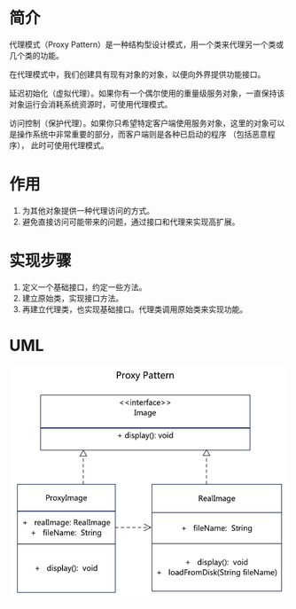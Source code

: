 # 简介
代理模式（Proxy Pattern）是一种结构型设计模式，用一个类来代理另一个类或几个类的功能。

在代理模式中，我们创建具有现有对象的对象，以便向外界提供功能接口。

延迟初始化（虚拟代理）。如果你有一个偶尔使用的重量级服务对象，一直保持该对象运行会消耗系统资源时，可使用代理模式。

访问控制（保护代理）。如果你只希望特定客户端使用服务对象，这里的对象可以是操作系统中非常重要的部分，而客户端则是各种已启动的程序 （包括恶意程序）， 此时可使用代理模式。

# 作用
1. 为其他对象提供一种代理访问的方式。
2. 避免直接访问可能带来的问题，通过接口和代理来实现高扩展。

# 实现步骤
1. 定义一个基础接口，约定一些方法。
2. 建立原始类，实现接口方法。
3. 再建立代理类，也实现基础接口。代理类调用原始类来实现功能。

# UML
<img src="../docs/uml/proxy-pattern.png">
